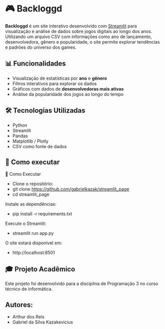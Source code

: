 # 🎮 Backloggd

**Backloggd** é um site interativo desenvolvido com [Streamlit](https://streamlit.io/) para visualização e análise de dados sobre jogos digitais ao longo dos anos. Utilizando um arquivo CSV com informações como ano de lançamento, desenvolvedora, gênero e popularidade, o site permite explorar tendências e padrões do universo dos games.

## 📊 Funcionalidades

- Visualização de estatísticas por **ano** e **gênero**
- Filtros interativos para explorar os dados
- Gráficos com dados de **desenvolvedoras mais ativas**
- Análise da popularidade dos jogos ao longo do tempo

## 🛠️ Tecnologias Utilizadas

- Python
- Streamlit
- Pandas
- Matplotlib / Plotly
- CSV como fonte de dados

## 🚀 Como executar

🚀 Como Executar
- Clone o repositório:
- git clone https://github.com/gabrielkazak/streamlit_page
- cd streamlit_page

Instale as dependências:
- pip install -r requirements.txt

Execute o Streamlit:
- streamlit run app.py

O site estará disponível em:
- http://localhost:8501

## 🎓 Projeto Acadêmico
Este projeto foi desenvolvido para a disciplina de Programação 3 no curso técnico de informática.

## Autores:
- Arthur dos Reis
- Gabriel da Silva Kazakevicius

